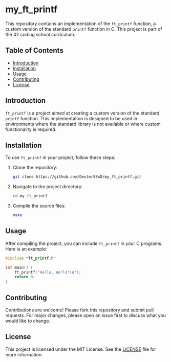 # my_ft_printf

This repository contains an implementation of the `ft_printf` function, a custom version of the standard `printf` function in C. This project is part of the 42 coding school curriculum.

## Table of Contents

- [Introduction](#introduction)
- [Installation](#installation)
- [Usage](#usage)
- [Contributing](#contributing)
- [License](#license)

## Introduction

`ft_printf` is a project aimed at creating a custom version of the standard `printf` function. This implementation is designed to be used in environments where the standard library is not available or where custom functionality is required.

## Installation

To use `ft_printf` in your project, follow these steps:

1. Clone the repository:
   ```sh
   git clone https://github.com/Dexter88xD/my_ft_printf.git
   ```
2. Navigate to the project directory:
   ```sh
   cd my_ft_printf
   ```
3. Compile the source files:
   ```sh
   make
   ```

## Usage

After compiling the project, you can include `ft_printf` in your C programs. Here is an example:

```c
#include "ft_printf.h"

int main() {
    ft_printf("Hello, World!\n");
    return 0;
}
```

## Contributing

Contributions are welcome! Please fork this repository and submit pull requests. For major changes, please open an issue first to discuss what you would like to change.

## License

This project is licensed under the MIT License. See the [LICENSE](LICENSE) file for more information.
